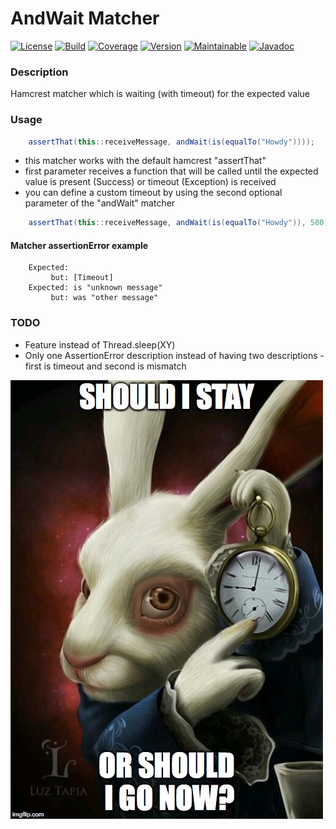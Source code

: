 # AndWait Matcher

[![License][License-Image]][License-Url]
[![Build][Build-Status-Image]][Build-Status-Url] 
[![Coverage][Coverage-image]][Coverage-Url] 
[![Version][Version-image]][Version-Url] 
[![Maintainable][Maintainable-image]][Maintainable-Url] 
[![Javadoc][javadoc-image]][javadoc-Url]

### Description
Hamcrest matcher which is waiting (with timeout) for the expected value 

### Usage
```java
    assertThat(this::receiveMessage, andWait(is(equalTo("Howdy"))));
```
* this matcher works with the default hamcrest "assertThat"
* first parameter receives a function that will be called until the expected value is present (Success) or timeout (Exception) is received
* you can define a custom timeout by using the second optional parameter of the "andWait" matcher 
```java
    assertThat(this::receiveMessage, andWait(is(equalTo("Howdy")), 500));
```

#### Matcher assertionError example
```text
    Expected:
         but: [Timeout]
    Expected: is "unknown message"
         but: was "other message"
```

### TODO
* Feature instead of Thread.sleep(XY)
* Only one AssertionError description instead of having two descriptions - first is timeout and second is mismatch

![andwait](andwait.jpg "andwait")

[License-Url]: https://www.apache.org/licenses/LICENSE-2.0
[License-Image]: https://img.shields.io/badge/License-Apache2-blue.svg
[github-release]: https://github.com/YunaBraska/AndWaitMatcher
[Build-Status-Url]: https://travis-ci.org/YunaBraska/AndWaitMatcher
[Build-Status-Image]: https://travis-ci.org/YunaBraska/AndWaitMatcher.svg?branch=master
[Coverage-Url]: https://codecov.io/gh/YunaBraska/AndWaitMatcher?branch=master
[Coverage-image]: https://codecov.io/gh/YunaBraska/AndWaitMatcher/branch/master/graphs/badge.svg
[Version-url]: https://github.com/YunaBraska/AndWaitMatcher
[Version-image]: https://badge.fury.io/gh/YunaBraska%2FAndWaitMatcher.svg
[Maintainable-Url]: https://codeclimate.com/github/YunaBraska/AndWaitMatcher
[Maintainable-image]: https://codeclimate.com/github/YunaBraska/AndWaitMatcher.svg
[Javadoc-url]: https://github.com/YunaBraska/AndWaitMatcher
[Javadoc-image]: http://javadoc.io/badge/github/YunaBraska/AndWaitMatcher.svg
